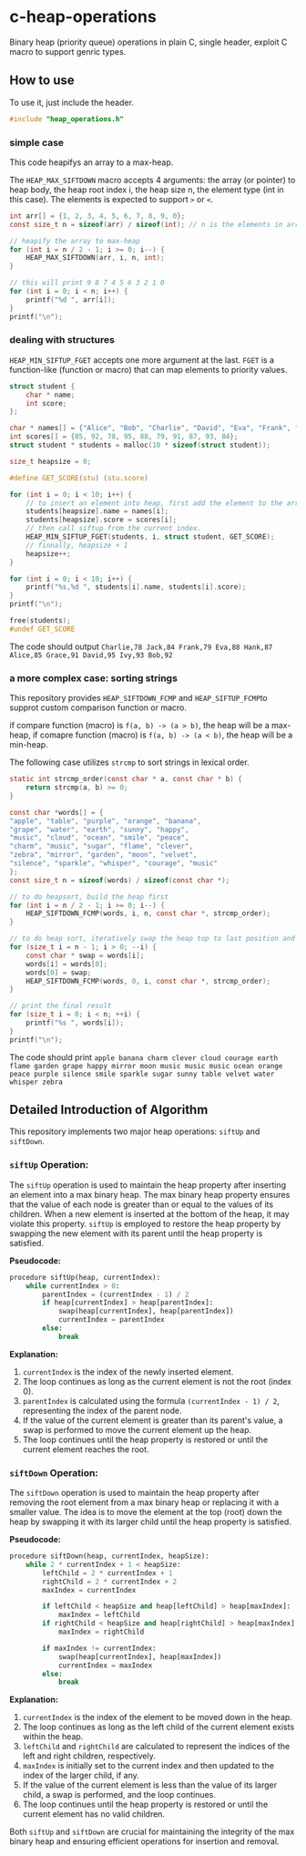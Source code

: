 # c-heap-operations

Binary heap (priority queue) operations in plain C, single header, exploit C macro to support genric types.

## How to use

To use it, just include the header.

```c
#include "heap_operations.h"
```

### simple case

This code heapifys an array to a max-heap.

The `HEAP_MAX_SIFTDOWN` macro accepts 4 arguments: the array (or pointer) to heap body, the heap root index i, the heap size n, the element type (int in this case). The elements is expected to support `>` or `<`.

```c
int arr[] = {1, 2, 3, 4, 5, 6, 7, 8, 9, 0};
const size_t n = sizeof(arr) / sizeof(int); // n is the elements in arr

// heapify the array to max-heap
for (int i = n / 2 - 1; i >= 0; i--) {
    HEAP_MAX_SIFTDOWN(arr, i, n, int);
}

// this will print 9 8 7 4 5 6 3 2 1 0
for (int i = 0; i < n; i++) {
    printf("%d ", arr[i]);
}
printf("\n");
```

### dealing with structures

`HEAP_MIN_SIFTUP_FGET` accepts one more argument at the last. `FGET` is a function-like (function or macro) that can map elements to priority values.

```c
struct student {
    char * name;
    int score;
};

char * names[] = {"Alice", "Bob", "Charlie", "David", "Eva", "Frank", "Grace", "Hank", "Ivy", "Jack"};
int scores[] = {85, 92, 78, 95, 88, 79, 91, 87, 93, 84};
struct student * students = malloc(10 * sizeof(struct student));

size_t heapsize = 0;

#define GET_SCORE(stu) (stu.score)

for (int i = 0; i < 10; i++) {
    // to insert an element into heap, first add the element to the array.
    students[heapsize].name = names[i];
    students[heapsize].score = scores[i];
    // then call siftup from the current index.
    HEAP_MIN_SIFTUP_FGET(students, i, struct student, GET_SCORE);
    // finnally, heapsize + 1
    heapsize++;
}

for (int i = 0; i < 10; i++) {
    printf("%s,%d ", students[i].name, students[i].score);
}
printf("\n");

free(students);
#undef GET_SCORE
```

The code should output `Charlie,78 Jack,84 Frank,79 Eva,88 Hank,87 Alice,85 Grace,91 David,95 Ivy,93 Bob,92`

### a more complex case: sorting strings

This repository provides `HEAP_SIFTDOWN_FCMP` and `HEAP_SIFTUP_FCMP`to supprot custom comparison function or macro.

if compare function (macro) is `f(a, b) -> (a > b)`, the heap will be a max-heap, if comapre function (macro) is `f(a, b) -> (a < b)`, the heap will be a min-heap.

The following case utilizes `strcmp` to sort strings in lexical order.

```c
static int strcmp_order(const char * a, const char * b) {
    return strcmp(a, b) >= 0;
}
```

```c
const char *words[] = {
"apple", "table", "purple", "orange", "banana", 
"grape", "water", "earth", "sunny", "happy", 
"music", "cloud", "ocean", "smile", "peace", 
"charm", "music", "sugar", "flame", "clever",
"zebra", "mirror", "garden", "moon", "velvet",
"silence", "sparkle", "whisper", "courage", "music"
};
const size_t n = sizeof(words) / sizeof(const char *);

// to do heapsort, build the heap first
for (int i = n / 2 - 1; i >= 0; i--) {
    HEAP_SIFTDOWN_FCMP(words, i, n, const char *, strcmp_order);
}

// to do heap sort, iteratively swap the heap top to last position and call siftdown()
for (size_t i = n - 1; i > 0; --i) {
    const char * swap = words[i];
    words[i] = words[0];
    words[0] = swap;
    HEAP_SIFTDOWN_FCMP(words, 0, i, const char *, strcmp_order);
}

// print the final result
for (size_t i = 0; i < n; ++i) {
    printf("%s ", words[i]);
}
printf("\n");
```

The code should print `apple banana charm clever cloud courage earth flame garden grape happy mirror moon music music music ocean orange peace purple silence smile sparkle sugar sunny table velvet water whisper zebra`

## Detailed Introduction of Algorithm

This repository implements two major heap operations: `siftUp` and `siftDown`.

### `siftUp` Operation:

The `siftUp` operation is used to maintain the heap property after inserting an element into a max binary heap. The max binary heap property ensures that the value of each node is greater than or equal to the values of its children. When a new element is inserted at the bottom of the heap, it may violate this property. `siftUp` is employed to restore the heap property by swapping the new element with its parent until the heap property is satisfied.

**Pseudocode:**

```python
procedure siftUp(heap, currentIndex):
    while currentIndex > 0:
        parentIndex = (currentIndex - 1) / 2
        if heap[currentIndex] > heap[parentIndex]:
            swap(heap[currentIndex], heap[parentIndex])
            currentIndex = parentIndex
        else:
            break
```

**Explanation:**

1. `currentIndex` is the index of the newly inserted element.
2. The loop continues as long as the current element is not the root (index 0).
3. `parentIndex` is calculated using the formula `(currentIndex - 1) / 2`, representing the index of the parent node.
4. If the value of the current element is greater than its parent's value, a swap is performed to move the current element up the heap.
5. The loop continues until the heap property is restored or until the current element reaches the root.

### `siftDown` Operation:

The `siftDown` operation is used to maintain the heap property after removing the root element from a max binary heap or replacing it with a smaller value. The idea is to move the element at the top (root) down the heap by swapping it with its larger child until the heap property is satisfied.

**Pseudocode:**

```python
procedure siftDown(heap, currentIndex, heapSize):
    while 2 * currentIndex + 1 < heapSize:
        leftChild = 2 * currentIndex + 1
        rightChild = 2 * currentIndex + 2
        maxIndex = currentIndex

        if leftChild < heapSize and heap[leftChild] > heap[maxIndex]:
            maxIndex = leftChild
        if rightChild < heapSize and heap[rightChild] > heap[maxIndex]:
            maxIndex = rightChild

        if maxIndex != currentIndex:
            swap(heap[currentIndex], heap[maxIndex])
            currentIndex = maxIndex
        else:
            break
```

**Explanation:**

1. `currentIndex` is the index of the element to be moved down in the heap.
2. The loop continues as long as the left child of the current element exists within the heap.
3. `leftChild` and `rightChild` are calculated to represent the indices of the left and right children, respectively.
4. `maxIndex` is initially set to the current index and then updated to the index of the larger child, if any.
5. If the value of the current element is less than the value of its larger child, a swap is performed, and the loop continues.
6. The loop continues until the heap property is restored or until the current element has no valid children.

Both `siftUp` and `siftDown` are crucial for maintaining the integrity of the max binary heap and ensuring efficient operations for insertion and removal.
